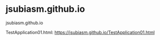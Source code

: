 # jsubiasm.github.io
jsubiasm.github.io

TestApplication01.html: https://jsubiasm.github.io/TestApplication01.html
